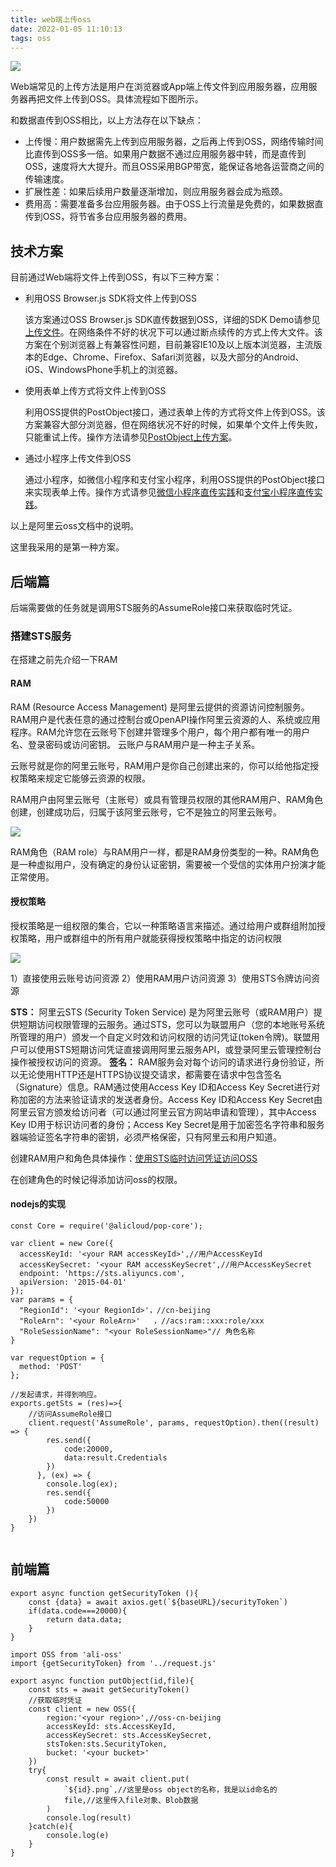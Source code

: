 ```yaml
---
title: web端上传oss
date: 2022-01-05 11:10:13
tags: oss
---
```


![](https://lzc-personal-resource.oss-cn-beijing.aliyuncs.com/images/typora/p140018.png)

Web端常见的上传方法是用户在浏览器或App端上传文件到应用服务器，应用服务器再把文件上传到OSS。具体流程如下图所示。

和数据直传到OSS相比，以上方法存在以下缺点：

- 上传慢：用户数据需先上传到应用服务器，之后再上传到OSS，网络传输时间比直传到OSS多一倍。如果用户数据不通过应用服务器中转，而是直传到OSS，速度将大大提升。而且OSS采用BGP带宽，能保证各地各运营商之间的传输速度。
- 扩展性差：如果后续用户数量逐渐增加，则应用服务器会成为瓶颈。
- 费用高：需要准备多台应用服务器。由于OSS上行流量是免费的，如果数据直传到OSS，将节省多台应用服务器的费用。

<!--more-->

## 技术方案

目前通过Web端将文件上传到OSS，有以下三种方案：

- 利用OSS Browser.js SDK将文件上传到OSS

  该方案通过OSS Browser.js SDK直传数据到OSS，详细的SDK Demo请参见[上传文件](https://help.aliyun.com/document_detail/64047.htm#concept-64047-zh)。在网络条件不好的状况下可以通过断点续传的方式上传大文件。该方案在个别浏览器上有兼容性问题，目前兼容IE10及以上版本浏览器，主流版本的Edge、Chrome、Firefox、Safari浏览器，以及大部分的Android、iOS、WindowsPhone手机上的浏览器。

- 使用表单上传方式将文件上传到OSS

  利用OSS提供的PostObject接口，通过表单上传的方式将文件上传到OSS。该方案兼容大部分浏览器，但在网络状况不好的时候，如果单个文件上传失败，只能重试上传。操作方法请参见[PostObject上传方案](https://help.aliyun.com/document_detail/31923.htm#concept-iyn-vfy-5db)。

- 通过小程序上传文件到OSS

  通过小程序，如微信小程序和支付宝小程序，利用OSS提供的PostObject接口来实现表单上传。操作方式请参见[微信小程序直传实践](https://help.aliyun.com/document_detail/92883.htm#concept-egs-zv1-kfb)和[支付宝小程序直传实践](https://help.aliyun.com/document_detail/173882.htm#task-2562741)。





以上是阿里云oss文档中的说明。

这里我采用的是第一种方案。

## 后端篇

后端需要做的任务就是调用STS服务的AssumeRole接口来获取临时凭证。

### 搭建STS服务

在搭建之前先介绍一下RAM

#### RAM

RAM (Resource Access Management) 是阿里云提供的资源访问控制服务。RAM用户是代表任意的通过控制台或OpenAPI操作阿里云资源的人、系统或应用程序。RAM允许您在云账号下创建并管理多个用户，每个用户都有唯一的用户名、登录密码或访问密钥。
云账户与RAM用户是一种主子关系。

云账号就是你的阿里云账号，RAM用户是你自己创建出来的，你可以给他指定授权策略来规定它能够云资源的权限。

RAM用户由阿里云账号（主账号）或具有管理员权限的其他RAM用户、RAM角色创建，创建成功后，归属于该阿里云账号，它不是独立的阿里云账号。

![](https://lzc-personal-resource.oss-cn-beijing.aliyuncs.com/images/typora/1970786820-5fc49a1643bed_fix732.png)

RAM角色（RAM role）与RAM用户一样，都是RAM身份类型的一种。RAM角色是一种虚拟用户，没有确定的身份认证密钥，需要被一个受信的实体用户扮演才能正常使用。

#### 授权策略

授权策略是一组权限的集合，它以一种策略语言来描述。通过给用户或群组附加授权策略，用户或群组中的所有用户就能获得授权策略中指定的访问权限

![](https://lzc-personal-resource.oss-cn-beijing.aliyuncs.com/images/typora/587166179-5fc49a314bd31_fix732.png)

1）直接使用云账号访问资源
2）使用RAM用户访问资源
3）使用STS令牌访问资源

**STS：**
阿里云STS (Security Token Service) 是为阿里云账号（或RAM用户）提供短期访问权限管理的云服务。通过STS，您可以为联盟用户（您的本地账号系统所管理的用户）颁发一个自定义时效和访问权限的访问凭证(token令牌)。联盟用户可以使用STS短期访问凭证直接调用阿里云服务API，或登录阿里云管理控制台操作被授权访问的资源。
**签名：**
RAM服务会对每个访问的请求进行身份验证，所以无论使用HTTP还是HTTPS协议提交请求，都需要在请求中包含签名（Signature）信息。RAM通过使用Access Key ID和Access Key Secret进行对称加密的方法来验证请求的发送者身份。Access Key ID和Access Key Secret由阿里云官方颁发给访问者（可以通过阿里云官方网站申请和管理），其中Access Key ID用于标识访问者的身份；Access Key Secret是用于加密签名字符串和服务器端验证签名字符串的密钥，必须严格保密，只有阿里云和用户知道。

创建RAM用户和角色具体操作：[使用STS临时访问凭证访问OSS](https://help.aliyun.com/document_detail/100624.htm#concept-xzh-nzk-2gb)

在创建角色的时候记得添加访问oss的权限。

#### nodejs的实现

```
const Core = require('@alicloud/pop-core');

var client = new Core({
  accessKeyId: '<your RAM accessKeyId>',//用户AccessKeyId
  accessKeySecret: '<your RAM accessKeySecret',//用户AccessKeySecret
  endpoint: 'https://sts.aliyuncs.com',
  apiVersion: '2015-04-01'
});
var params = {
  "RegionId": '<your RegionId>'，//cn-beijing
  "RoleArn": '<your RoleArn>'   ，//acs:ram::xxx:role/xxx
  "RoleSessionName": "<your RoleSessionName>"// 角色名称
}

var requestOption = {
  method: 'POST'
};

//发起请求，并得到响应。
exports.getSts = (res)=>{
	//访问AssumeRole接口
    client.request('AssumeRole', params, requestOption).then((result) => {
        res.send({
            code:20000,
            data:result.Credentials
        })
      }, (ex) => {
        console.log(ex);
        res.send({
            code:50000
        })
    })           
}


```

## 前端篇

```
export async function getSecurityToken (){
	const {data} = await axios.get(`${baseURL}/securityToken`)
	if(data.code===20000){
		return data.data;
	}
}
```



```
import OSS from 'ali-oss'
import {getSecurityToken} from '../request.js'

export async function putObject(id,file){
	const sts = await getSecurityToken()
	//获取临时凭证
	const client = new OSS({
		region:'<your region>',//oss-cn-beijing
		accessKeyId: sts.AccessKeyId,
		accessKeySecret: sts.AccessKeySecret,
		stsToken:sts.SecurityToken,
		bucket: '<your bucket>'
	})
	try{
		const result = await client.put(
			`${id}.png`,//这里是oss object的名称，我是以id命名的
			file,//这里传入file对象、Blob数据
		)
		console.log(result)
	}catch(e){
		console.log(e)
	}
}
```

